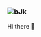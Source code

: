 ### ![bJk](https://github.com/vitoriacm/vitoriacm/assets/91792762/2bf8cec4-8cab-4f82-b73a-fc4ef57ac0a2)




Hi there 👋
<!--
**vitoriacm/vitoriacm** is a ✨ _special_ ✨ repository because its `README.md` (this file) appears on your GitHub profile.

Here are some ideas to get you started:
<div style="width:100%;height:0;padding-bottom:56%;position:relative;"><iframe src="https://giphy.com/embed/26tn33aiTi1jkl6H6" width="100%" height="100%" style="position:absolute" frameBorder="0" class="giphy-embed" allowFullScreen></iframe></div><p><a href="https://giphy.com/gifs/screen-monitor-closeup-26tn33aiTi1jkl6H6">via GIPHY</a></p>

- 🔭 I’m currently working on ...
- 🌱 I’m currently learning ...
- 👯 I’m looking to collaborate on ...
- 🤔 I’m looking for help with ...
- 💬 Ask me about ...
- 📫 How to reach me: ...
- 😄 Pronouns: ...
- ⚡ Fun fact: ...
-->
